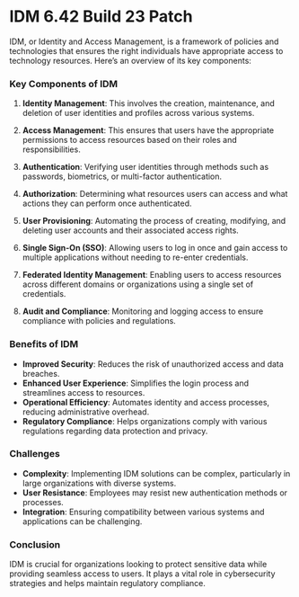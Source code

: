 # IDM 6.42 Build 23 Patch

IDM, or Identity and Access Management, is a framework of policies and technologies that ensures the right individuals have appropriate access to technology resources. Here’s an overview of its key components:

### Key Components of IDM

1. **Identity Management**: This involves the creation, maintenance, and deletion of user identities and profiles across various systems.

2. **Access Management**: This ensures that users have the appropriate permissions to access resources based on their roles and responsibilities.

3. **Authentication**: Verifying user identities through methods such as passwords, biometrics, or multi-factor authentication.

4. **Authorization**: Determining what resources users can access and what actions they can perform once authenticated.

5. **User Provisioning**: Automating the process of creating, modifying, and deleting user accounts and their associated access rights.

6. **Single Sign-On (SSO)**: Allowing users to log in once and gain access to multiple applications without needing to re-enter credentials.

7. **Federated Identity Management**: Enabling users to access resources across different domains or organizations using a single set of credentials.

8. **Audit and Compliance**: Monitoring and logging access to ensure compliance with policies and regulations.

### Benefits of IDM

- **Improved Security**: Reduces the risk of unauthorized access and data breaches.
- **Enhanced User Experience**: Simplifies the login process and streamlines access to resources.
- **Operational Efficiency**: Automates identity and access processes, reducing administrative overhead.
- **Regulatory Compliance**: Helps organizations comply with various regulations regarding data protection and privacy.

### Challenges

- **Complexity**: Implementing IDM solutions can be complex, particularly in large organizations with diverse systems.
- **User Resistance**: Employees may resist new authentication methods or processes.
- **Integration**: Ensuring compatibility between various systems and applications can be challenging.

### Conclusion

IDM is crucial for organizations looking to protect sensitive data while providing seamless access to users. It plays a vital role in cybersecurity strategies and helps maintain regulatory compliance.
